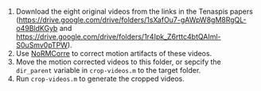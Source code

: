 1. Download the eight original videos from the links in the Tenaspis papers (https://drive.google.com/drive/folders/1sXafOu7-gAWpW8gM8RgQL-o49BldKGyb and https://drive.google.com/drive/folders/1r4Ipk_Z6rttc4btQAIml-S0uSmv0pTPW). 
2. Use [NoRMCorre](https://github.com/simonsfoundation/NoRMCorre) to correct motion artifacts of these videos. 
3. Move the motion corrected videos to this folder, or sepcify the `dir_parent` variable in `crop-videos.m` to the target folder.
4. Run `crop-videos.m` to generate the cropped videos.